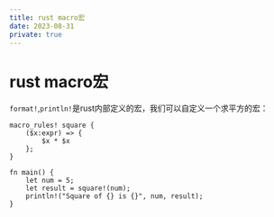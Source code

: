 ```yaml
---
title: rust macro宏
date: 2023-08-31
private: true
---
```

# rust macro宏
`format!`,`println!`是rust内部定义的宏，我们可以自定义一个求平方的宏：

    macro_rules! square {
        ($x:expr) => {
            $x * $x
        };
    }

    fn main() {
        let num = 5;
        let result = square!(num);
        println!("Square of {} is {}", num, result);
    }
